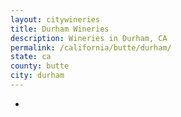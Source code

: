 ```yaml
---
layout: citywineries
title: Durham Wineries
description: Wineries in Durham, CA
permalink: /california/butte/durham/
state: ca
county: butte
city: durham
---
```

-
